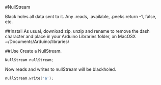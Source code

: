 #NullStream

Black holes all data sent to it. Any .reads, .available, .peeks return -1, false, etc.

##Install
As usual, download zip, unzip and rename to remove the dash character and place in your Arduino Libraries folder, on MacOSX ~/Documents/Arduino/libraries/

##Use
Create a NullStream.
```cpp
NullStream nullStream;
```

Now reads and writes to nullStream will be blackholed.
```cpp
nullStream.write('a');
```
